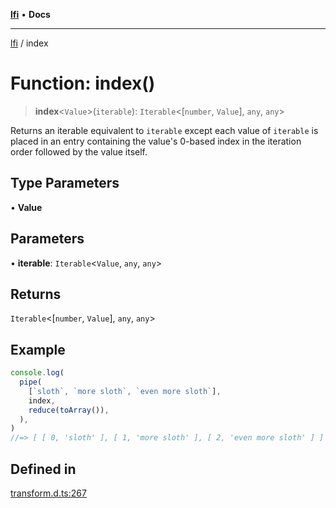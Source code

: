 [**lfi**](../readme.md) • **Docs**

***

[lfi](../globals.md) / index

# Function: index()

> **index**\<`Value`\>(`iterable`): `Iterable`\<[`number`, `Value`], `any`, `any`\>

Returns an iterable equivalent to `iterable` except each value of `iterable`
is placed in an entry containing the value's 0-based index in the iteration
order followed by the value itself.

## Type Parameters

• **Value**

## Parameters

• **iterable**: `Iterable`\<`Value`, `any`, `any`\>

## Returns

`Iterable`\<[`number`, `Value`], `any`, `any`\>

## Example

```js
console.log(
  pipe(
    [`sloth`, `more sloth`, `even more sloth`],
    index,
    reduce(toArray()),
  ),
)
//=> [ [ 0, 'sloth' ], [ 1, 'more sloth' ], [ 2, 'even more sloth' ] ]
```

## Defined in

[transform.d.ts:267](https://github.com/TomerAberbach/lfi/blob/d7a0f90dd72245d6efd6bd97c58a78b3f3028f25/src/operations/transform.d.ts#L267)
